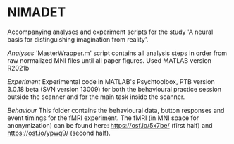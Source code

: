 # NIMADET

Accompanying analyses and experiment scripts for the study 'A neural basis for distinguishing imagination from reality'. 

*Analyses*
'MasterWrapper.m' script contains all analysis steps in order from raw normalized MNI files until all paper figures. Used MATLAB version R2021b

*Experiment*
Experimental code in MATLAB's Psychtoolbox, PTB version 3.0.18 beta (SVN version 13009) for both the behavioural practice session outside the scanner and for the main task inside the scanner. 

*Behaviour*
This folder contains the behavioural data, button responses and event timings for the fMRI experiment. The fMRI (in MNI space for anonymization) can be found here: https://osf.io/5x7be/ (first half) and https://osf.io/ypwq9/ (second half). 
